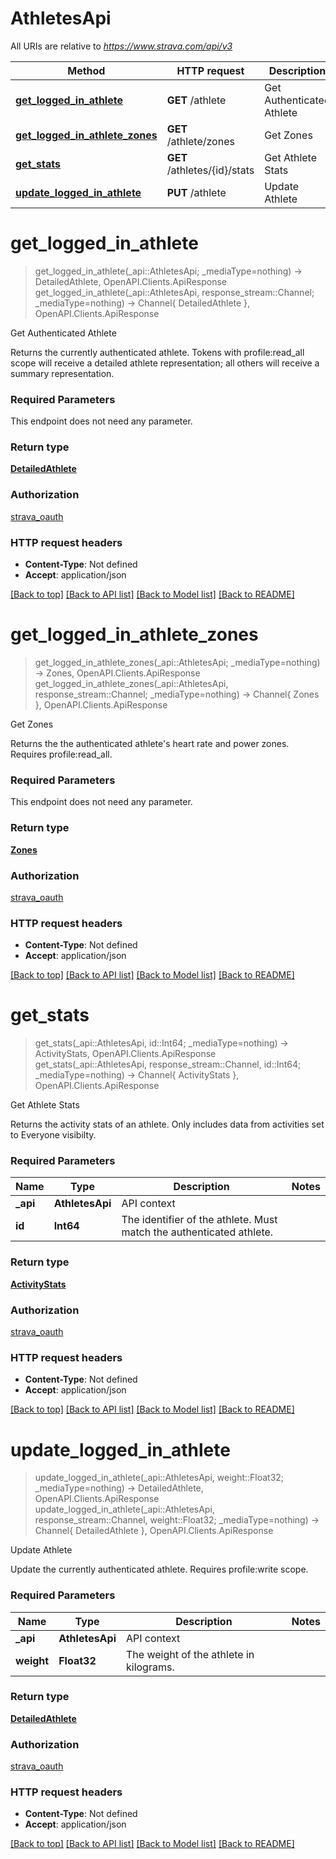 # AthletesApi

All URIs are relative to *https://www.strava.com/api/v3*

Method | HTTP request | Description
------------- | ------------- | -------------
[**get_logged_in_athlete**](AthletesApi.md#get_logged_in_athlete) | **GET** /athlete | Get Authenticated Athlete
[**get_logged_in_athlete_zones**](AthletesApi.md#get_logged_in_athlete_zones) | **GET** /athlete/zones | Get Zones
[**get_stats**](AthletesApi.md#get_stats) | **GET** /athletes/{id}/stats | Get Athlete Stats
[**update_logged_in_athlete**](AthletesApi.md#update_logged_in_athlete) | **PUT** /athlete | Update Athlete


# **get_logged_in_athlete**
> get_logged_in_athlete(_api::AthletesApi; _mediaType=nothing) -> DetailedAthlete, OpenAPI.Clients.ApiResponse <br/>
> get_logged_in_athlete(_api::AthletesApi, response_stream::Channel; _mediaType=nothing) -> Channel{ DetailedAthlete }, OpenAPI.Clients.ApiResponse

Get Authenticated Athlete

Returns the currently authenticated athlete. Tokens with profile:read_all scope will receive a detailed athlete representation; all others will receive a summary representation.

### Required Parameters
This endpoint does not need any parameter.

### Return type

[**DetailedAthlete**](DetailedAthlete.md)

### Authorization

[strava_oauth](./README.md#strava_oauth)

### HTTP request headers

 - **Content-Type**: Not defined
 - **Accept**: application/json

[[Back to top]](#) [[Back to API list]](./README.md#api-endpoints) [[Back to Model list]](./README.md#models) [[Back to README]](./README.md)

# **get_logged_in_athlete_zones**
> get_logged_in_athlete_zones(_api::AthletesApi; _mediaType=nothing) -> Zones, OpenAPI.Clients.ApiResponse <br/>
> get_logged_in_athlete_zones(_api::AthletesApi, response_stream::Channel; _mediaType=nothing) -> Channel{ Zones }, OpenAPI.Clients.ApiResponse

Get Zones

Returns the the authenticated athlete's heart rate and power zones. Requires profile:read_all.

### Required Parameters
This endpoint does not need any parameter.

### Return type

[**Zones**](Zones.md)

### Authorization

[strava_oauth](./README.md#strava_oauth)

### HTTP request headers

 - **Content-Type**: Not defined
 - **Accept**: application/json

[[Back to top]](#) [[Back to API list]](./README.md#api-endpoints) [[Back to Model list]](./README.md#models) [[Back to README]](./README.md)

# **get_stats**
> get_stats(_api::AthletesApi, id::Int64; _mediaType=nothing) -> ActivityStats, OpenAPI.Clients.ApiResponse <br/>
> get_stats(_api::AthletesApi, response_stream::Channel, id::Int64; _mediaType=nothing) -> Channel{ ActivityStats }, OpenAPI.Clients.ApiResponse

Get Athlete Stats

Returns the activity stats of an athlete. Only includes data from activities set to Everyone visibilty.

### Required Parameters

Name | Type | Description  | Notes
------------- | ------------- | ------------- | -------------
 **_api** | **AthletesApi** | API context | 
**id** | **Int64** | The identifier of the athlete. Must match the authenticated athlete. |

### Return type

[**ActivityStats**](ActivityStats.md)

### Authorization

[strava_oauth](./README.md#strava_oauth)

### HTTP request headers

 - **Content-Type**: Not defined
 - **Accept**: application/json

[[Back to top]](#) [[Back to API list]](./README.md#api-endpoints) [[Back to Model list]](./README.md#models) [[Back to README]](./README.md)

# **update_logged_in_athlete**
> update_logged_in_athlete(_api::AthletesApi, weight::Float32; _mediaType=nothing) -> DetailedAthlete, OpenAPI.Clients.ApiResponse <br/>
> update_logged_in_athlete(_api::AthletesApi, response_stream::Channel, weight::Float32; _mediaType=nothing) -> Channel{ DetailedAthlete }, OpenAPI.Clients.ApiResponse

Update Athlete

Update the currently authenticated athlete. Requires profile:write scope.

### Required Parameters

Name | Type | Description  | Notes
------------- | ------------- | ------------- | -------------
 **_api** | **AthletesApi** | API context | 
**weight** | **Float32** | The weight of the athlete in kilograms. |

### Return type

[**DetailedAthlete**](DetailedAthlete.md)

### Authorization

[strava_oauth](./README.md#strava_oauth)

### HTTP request headers

 - **Content-Type**: Not defined
 - **Accept**: application/json

[[Back to top]](#) [[Back to API list]](./README.md#api-endpoints) [[Back to Model list]](./README.md#models) [[Back to README]](./README.md)

